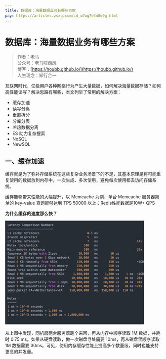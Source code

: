 ```yaml
---
title: 数据库：海量数据业务有哪些方案
pay: https://articles.zsxq.com/id_w7wg7e3n8w9g.html
---
```


#  数据库：海量数据业务有哪些方案

> 作者：老马
> <br/>公众号：老马啸西风
> <br/> 博客：[https://houbb.github.io/](https://houbb.github.io/)
> <br/> 人生理念：知行合一


互联网时代，亿级用户各种网络行为产生大量数据，如何解决海量数据存储？如何高性能读写？解决思路有哪些，本文列举了常用的解决方案：

- 缓存加速
- 读写分离
- 垂直拆分
- 分库分表
- 冷热数据分离
- ES 助力复杂搜索
- NoSQL
- NewSQL

## 一、缓存加速

缓存就是为了弥补存储系统在这些复杂业务场景下的不足，其基本原理是将可能重复使用的数据放到内存中，一次生成、多次使用，避免每次使用都去访问存储系统。

缓存能够带来性能的大幅提升，以 Memcache 为例，单台 Memcache 服务器简单的 key-value 查询能够达到 TPS 50000 以上；Redis性能数据是10W+ QPS

**为什么缓存的速度那么快？**


<div align="left">
    <img src="/images/pay/arch/13-1.png" width="450px">
</div>

从上图中发现，同机房两台服务器跑个来回，再从内存中顺序读取 1M 数据，共耗时 0.75 ms。如果从硬盘读取，做一次磁盘寻址需要 10ms，再从磁盘里顺序读取 1M 数据需要 30ms。可见，使用内存缓存性能上提高多个数量级，同时也能支持更高的并发量。